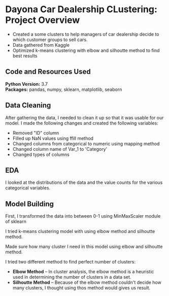 # Dayona Car Dealership CLustering: Project Overview 
* Created a some clusters to help managers of car dealership decide to which customer groups to sell cars.
* Data gathered from Kaggle
* Optimized k-means clustering with elbow and silhoutte method to find best results 


## Code and Resources Used 
**Python Version:** 3.7  
**Packages:** pandas, numpy, sklearn, matplotlib, seaborn  


## Data Cleaning
After gathering the data, I needed to clean it up so that it was usable for our model. I made the following changes and created the following variables:

*	Removed "ID" column 
*	Filled up NaN values using ffill method 
*	Changed columns from categorical to numeric using mapping method  
*	Changed column name of Var_1 to 'Category'
*	Changed types of columns 

## EDA
I looked at the distributions of the data and the value counts for the various categorical variables.


## Model Building 

First, I transformed the data into between 0-1 using MinMaxScaler module of sklearn

I tried k-means clustering model with using elbow method and silhoutte method.

Made sure how many cluster I need in this model using elbow and silhoutte method.

I tried two different method to find perfect number of clusters:
*	**Elbow Method** – In cluster analysis, the elbow method is a heuristic used in determining the number of clusters in a data set.
*	**Silhoutte Method** – Because of the elbow method couldn't decide how many clusters, I thought using thos method would gives us result.
